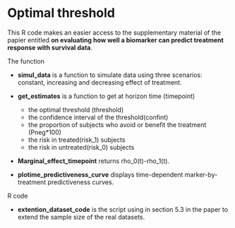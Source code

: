 # Optimal threshold
This R code makes an easier access to the supplementary material of the papier entitled **on evaluating how well a biomarker can predict treatment response with survival data**.

The function 

- **simul_data** is a function to simulate data using three scenarios: constant, increasing and decreasing  effect of treatment. 

- **get_estimates** is a function to get at horizon time (timepoint)

   * the optimal threshold (threshold)
   * the confidence interval of the threshold(confint)
   * the proportion of subjects who avoid or benefit the treatment (Pneg*100)
   * the risk in treated(risk_1) subjects 
   * the risk in untreated(risk_0) subjects
   

- **Marginal_effect_timepoint** returns rho_0(t)-rho_1(t). 

- **plotime_predictiveness_curve** displays time-dependent marker-by-treatment predictiveness curves.

R code 

- **extention_dataset_code** is the script using in section 5.3 in the paper to extend the sample size of the real datasets. 


